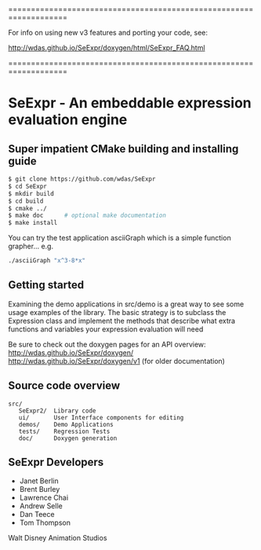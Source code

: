 ===================================================================

  For info on using new v3 features and porting your code, see:

  http://wdas.github.io/SeExpr/doxygen/html/SeExpr_FAQ.html
  
===================================================================


# SeExpr - An embeddable expression evaluation engine


## Super impatient CMake building and installing guide

```bash
$ git clone https://github.com/wdas/SeExpr
$ cd SeExpr
$ mkdir build
$ cd build
$ cmake ../
$ make doc      # optional make documentation
$ make install
```

You can try the test application asciiGraph which is a simple
function grapher... e.g.
```bash
./asciiGraph "x^3-8*x"
```

## Getting started

Examining the demo applications in src/demo is a great way to see
some usage examples of the library. The basic strategy is to subclass
the Expression class and implement the methods that describe what
extra functions and variables your expression evaluation will need

Be sure to check out the doxygen pages for an API overview:
http://wdas.github.io/SeExpr/doxygen/
http://wdas.github.io/SeExpr/doxygen/v1 (for older documentation)

## Source code overview

```
src/
   SeExpr2/  Library code
   ui/       User Interface components for editing
   demos/    Demo Applications
   tests/    Regression Tests
   doc/      Doxygen generation
```

## SeExpr Developers

 * Janet Berlin
 * Brent Burley
 * Lawrence Chai
 * Andrew Selle
 * Dan Teece
 * Tom Thompson

Walt Disney Animation Studios
